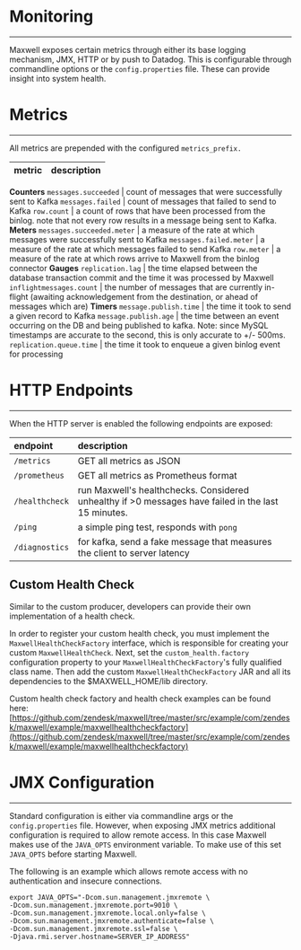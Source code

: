 # Monitoring
***
Maxwell exposes certain metrics through either its base logging mechanism, JMX, HTTP or by push to Datadog. This is configurable through commandline options
or the `config.properties` file. These can provide insight into system health.

# Metrics
***
All metrics are prepended with the configured `metrics_prefix.`

metric                         | description
-------------------------------|-------------------------------------
**Counters**
`messages.succeeded`           | count of messages that were successfully sent to Kafka
`messages.failed`              | count of messages that failed to send to Kafka
`row.count`                    | a count of rows that have been processed from the binlog. note that not every row results in a message being sent to Kafka.
**Meters**
`messages.succeeded.meter`     | a measure of the rate at which messages were successfully sent to Kafka
`messages.failed.meter`        | a measure of the rate at which messages failed to send Kafka
`row.meter`                    | a measure of the rate at which rows arrive to Maxwell from the binlog connector
**Gauges**
`replication.lag`              | the time elapsed between the database transaction commit and the time it was processed by Maxwell
`inflightmessages.count`       | the number of messages that are currently in-flight (awaiting acknowledgement from the destination, or ahead of messages which are)
**Timers**
`message.publish.time`         | the time it took to send a given record to Kafka
`message.publish.age`          | the time between an event occurring on the DB and being published to kafka. Note: since MySQL timestamps are accurate to the second, this is only accurate to +/- 500ms.
`replication.queue.time`       | the time it took to enqueue a given binlog event for processing

# HTTP Endpoints
***
When the HTTP server is enabled the following endpoints are exposed:

| endpoint       | description                                                                    |
|:---------------|:-------------------------------------------------------------------------------|
| `/metrics`     | GET all metrics as JSON                                                        |
| `/prometheus`  | GET all metrics as Prometheus format                                           |
| `/healthcheck` | run Maxwell's healthchecks.  Considered unhealthy if &gt;0 messages have failed in the last 15 minutes. |
| `/ping`        | a simple ping test, responds with `pong`                                       |
| `/diagnostics` | for kafka, send a fake message that measures the client to server latency      |

## Custom Health Check
Similar to the custom producer, developers can provide their own implementation of a health check.

In order to register your custom health check, you must implement the `MaxwellHealthCheckFactory` interface, which is responsible for creating your custom `MaxwellHealthCheck`. Next, set the `custom_health.factory` configuration property to your `MaxwellHealthCheckFactory`'s fully qualified class name. Then add the custom `MaxwellHealthCheckFactory` JAR and all its dependencies to the $MAXWELL_HOME/lib directory.

Custom health check factory and health check examples can be found here: [https://github.com/zendesk/maxwell/tree/master/src/example/com/zendesk/maxwell/example/maxwellhealthcheckfactory](https://github.com/zendesk/maxwell/tree/master/src/example/com/zendesk/maxwell/example/maxwellhealthcheckfactory)

# JMX Configuration
***
Standard configuration is either via commandline args or the `config.properties` file. However, when exposing JMX metrics
additional configuration is required to allow remote access. In this case Maxwell makes use of the `JAVA_OPTS` environment variable.
To make use of this set `JAVA_OPTS` before starting Maxwell.

The following is an example which allows remote access with no authentication and insecure connections.

```
export JAVA_OPTS="-Dcom.sun.management.jmxremote \
-Dcom.sun.management.jmxremote.port=9010 \
-Dcom.sun.management.jmxremote.local.only=false \
-Dcom.sun.management.jmxremote.authenticate=false \
-Dcom.sun.management.jmxremote.ssl=false \
-Djava.rmi.server.hostname=SERVER_IP_ADDRESS"
```
